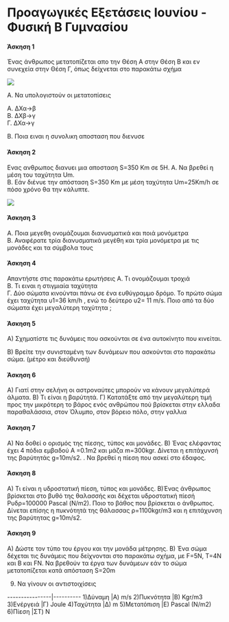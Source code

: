 

# Προαγωγικές Εξετάσεις Ιουνίου - Φυσική Β Γυμνασίου

#### Άσκηση 1
Ένας άνθρωπος μετατοπίζεται απο την Θέση Α στην Θέση Β και εν συνεχεία στην Θέση Γ, όπως δείχνεται στο παρακάτω σχήμα

![](/hugo/admin/img/Picture2.png)

Α. Να υπολογιστούν οι μετατοπίσεις

A. ΔΧα->β  
B. ΔΧβ->γ    
Γ. ΔΧα->γ

Β. Ποια ειναι η συνολικη αποσταση που διενυσε

#### Άσκηση 2
Ενας ανθρωπος διανυει μια αποσταση S=350 Km σε 5Η.
Α. Να βρεθεί η μέση του ταχύτητα Um.  
Β. Εάν διένυε την απόσταση S=350 Km με μέση ταχύτητα Um=25Km/h σε πόσο χρόνο θα την κάλυπτε.

![](/hugo/admin/img/car.png)


#### Άσκηση 3 
Α. Ποια μεγεθη ονομάζουμαι διανυσματικά και ποιά μονόμετρα   
Β. Αναφέρατε τρία διανυσματικά μεγέθη και τρία μονόμετρα με τις μονάδες και τα σύμβολα τους  



#### Άσκηση 4
Απαντήστε στις παρακάτω ερωτήσεις
Α. Τι ονομάζουμαι τροχιά  
Β. Τι ειναι η στιγμιαία ταχύτητα  
Γ. Δύο σώματα κινούνται πάνω σε ένα ευθύγραμμο δρόμο. Το πρώτο σώμα έχει ταχύτητα υ1=36 km/h , ενώ το δεύτερο υ2= 11 m/s. Ποιο από τα δύο σώματα έχει μεγαλύτερη ταχύτητα ;

#### Άσκηση 5

Α) Σχηματίστε τις δυνάμεις που ασκούνται σε ένα αυτοκίνητο που κινείται.





Β) Βρείτε την συνισταμένη των δυνάμεων που ασκούνται στο παρακάτω σώμα. (μέτρο και διεύθυνσή)


#### Άσκηση 6
Α) Γιατί στην σελήνη οι αστροναύτες μπορούν να κάνουν μεγαλύτερά άλματα. 
Β) Τι είναι η βαρύτητά.
Γ) Κατατάξτε από την μεγαλύτερη τιμή προς την μικρότερη το βάρος ενός ανθρώπου πού 	βρίσκεται στην ελλαδα παραθαλάσσια, στον Όλυμπο, στον βόρειο πόλο, στην γαλλια

#### Άσκηση 7
A) Να δοθεί ο ορισμός της πίεσης, τύπος και μονάδες.
B) Ένας ελέφαντας έχει 4 πόδια εμβαδού Α =0.1m2  και μάζα m=300kgr. Δίνεται η επιτάχυνσή της βαρύτητάς  g=10m/s2. . Να βρεθεί η πίεση που ασκεί στο έδαφος.

#### Άσκηση 8
Α) Τι είναι η υδροστατική πίεση, τύπος και μονάδες.
Β)Ένας άνθρωπος βρίσκεται στο βυθό της θαλασσής και δέχεται υδροστατική πίεσή Pυδρ=100000 Pascal (Ν/m2). Ποιο το βάθος που βρίσκεται ο άνθρωπος. Δίνεται επίσης η πυκνότητά της θάλασσας ρ=1100kgr/m3 και η επιτάχυνση της βαρύτητας g=10m/s2.


#### Άσκηση 9
A) Δώστε τον τύπο του έργου και την μονάδα μέτρησης.
B) Ένα σώμα δέχεται τις δυνάμεις που δείχνονται στο παρακάτω σχήμα, με F=5N, T=4N και Β και FΝ.
Να βρεθούν τα έργα των δυνάμεων εάν το σώμα μετατοπίζεται κατά απόσταση S=20m


9) Να γίνουν οι αντιστοιχίσεις

----------------|----------
1)Δύναμη 		|A) m/s
2)Πυκνότητα		|B) Kgr/m3
3)Ενέργειά		|Γ) Joule
4)Ταχύτητα		|Δ) m
5)Μετατόπιση	|Ε) Pascal (N/m2)
6)Πίεση			|ΣΤ) N


